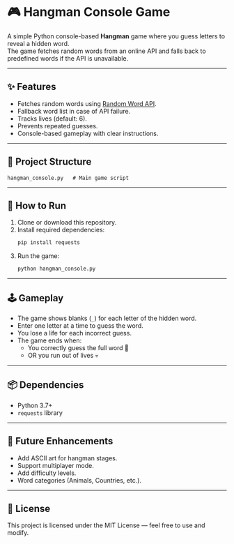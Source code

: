 # 🎮 Hangman Console Game

A simple Python console-based **Hangman** game where you guess letters to reveal a hidden word.  
The game fetches random words from an online API and falls back to predefined words if the API is unavailable.

---

## ✨ Features
- Fetches random words using [Random Word API](https://random-word-api.herokuapp.com/).
- Fallback word list in case of API failure.
- Tracks lives (default: 6).
- Prevents repeated guesses.
- Console-based gameplay with clear instructions.

---

## 📂 Project Structure
```
hangman_console.py   # Main game script
```

---

## 🚀 How to Run

1. Clone or download this repository.
2. Install required dependencies:
   ```bash
   pip install requests
   ```
3. Run the game:
   ```bash
   python hangman_console.py
   ```

---

## 🕹️ Gameplay
- The game shows blanks (`_`) for each letter of the hidden word.  
- Enter one letter at a time to guess the word.  
- You lose a life for each incorrect guess.  
- The game ends when:
  - You correctly guess the full word 🎉  
  - OR you run out of lives 💀  

---

## 📦 Dependencies
- Python 3.7+
- `requests` library

---

## 🔮 Future Enhancements
- Add ASCII art for hangman stages.
- Support multiplayer mode.
- Add difficulty levels.
- Word categories (Animals, Countries, etc.).

---

## 📝 License
This project is licensed under the MIT License — feel free to use and modify.
